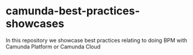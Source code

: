 # camunda-best-practices-showcases
In this repository we showcase best practices relating to doing BPM with Camunda Platform or Camunda Cloud
